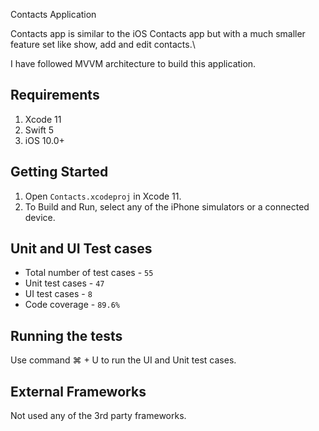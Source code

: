 Contacts Application

Contacts app is similar to the iOS Contacts app but with a much smaller feature set like show, add and edit contacts.\

I have followed MVVM architecture to build this application.

## Requirements

1. Xcode 11
2. Swift 5
3. iOS 10.0+

## Getting Started

1. Open `Contacts.xcodeproj` in Xcode 11.
2. To Build and Run, select any of the iPhone simulators or a connected device.

## Unit and UI Test cases

* Total number of test cases - `55`
* Unit test cases - `47`
* UI test cases - `8`
* Code coverage - `89.6%`

## Running the tests

Use command &#8984; + U to run the UI and Unit test cases.

## External Frameworks

Not used any of the 3rd party frameworks.
